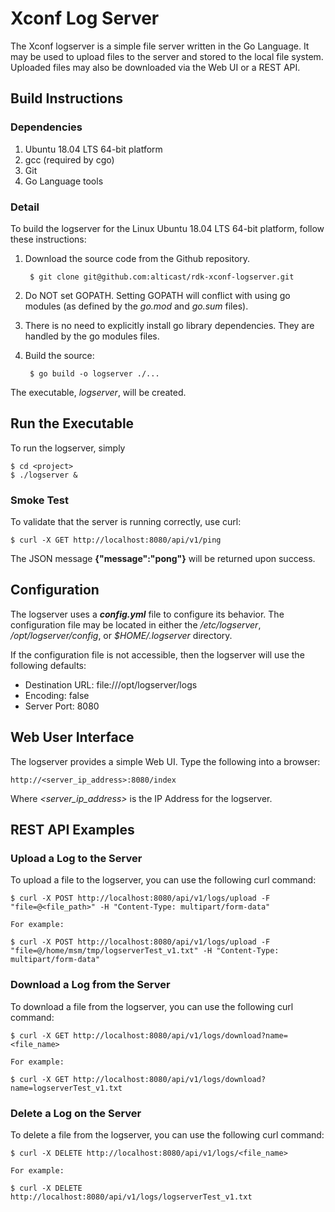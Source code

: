 # Xconf Log Server

The Xconf logserver is a simple file server written in the Go Language.
It may be used to upload files to the server and stored to the local file
system. Uploaded files may also be downloaded via the Web UI or a REST API.

## Build Instructions

### Dependencies

1. Ubuntu 18.04 LTS 64-bit platform
2. gcc (required by cgo)
3. Git
4. Go Language tools

### Detail

To build the logserver for the Linux Ubuntu 18.04 LTS 64-bit platform,
follow these instructions:

1. Download the source code from the Github repository.

        $ git clone git@github.com:alticast/rdk-xconf-logserver.git

2. Do NOT set GOPATH. Setting GOPATH will conflict with using go modules (as defined by the _go.mod_ and _go.sum_ files).

3. There is no need to explicitly install go library dependencies. They are handled by the go modules files.

6. Build the source:

        $ go build -o logserver ./...

The executable, *logserver*, will be created.

## Run the Executable

To run the logserver, simply

```
$ cd <project>
$ ./logserver &
```

### Smoke Test

To validate that the server is running correctly, use curl:

```
$ curl -X GET http://localhost:8080/api/v1/ping
```

The JSON message **{"message":"pong"}** will be returned upon success.

## Configuration

The logserver uses a ***config.yml*** file to configure its behavior.
The configuration file may be located in either the */etc/logserver*,
*/opt/logserver/config*, or *$HOME/.logserver* directory.

If the configuration file is not accessible, then the logserver will use the
following defaults:

* Destination URL: file:///opt/logserver/logs
* Encoding: false
* Server Port: 8080

## Web User Interface

The logserver provides a simple Web UI. Type the following into a browser:

```
http://<server_ip_address>:8080/index
```
Where *<server_ip_address>* is the IP Address for the logserver.

## REST API Examples

### Upload a Log to the Server

To upload a file to the logserver, you can use the following curl command:

```
$ curl -X POST http://localhost:8080/api/v1/logs/upload -F "file=@<file_path>" -H "Content-Type: multipart/form-data"

For example:

$ curl -X POST http://localhost:8080/api/v1/logs/upload -F "file=@/home/msm/tmp/logserverTest_v1.txt" -H "Content-Type: multipart/form-data"
```
### Download a Log from the Server

To download a file from the logserver, you can use the following curl command:

```
$ curl -X GET http://localhost:8080/api/v1/logs/download?name=<file_name>

For example:

$ curl -X GET http://localhost:8080/api/v1/logs/download?name=logserverTest_v1.txt
```

### Delete a Log on the Server

To delete a file from the logserver, you can use the following curl command:

```
$ curl -X DELETE http://localhost:8080/api/v1/logs/<file_name>

For example:

$ curl -X DELETE http://localhost:8080/api/v1/logs/logserverTest_v1.txt
```
